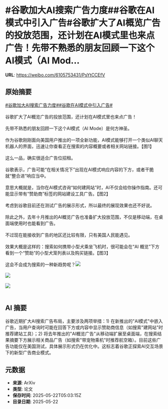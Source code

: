 # #谷歌加大AI搜索广告力度##谷歌在AI模式中引入广告#谷歌扩大了AI概览广告的投放范围，还计划在AI模式里也来点广告！先带不熟悉的朋友回顾一下这个AI模式（AI Mod...

**URL**: https://weibo.com/6105753431/PsYtCCEfV

## 原始摘要

<a href="https://m.weibo.cn/search?containerid=231522type%3D1%26t%3D10%26q%3D%23%E8%B0%B7%E6%AD%8C%E5%8A%A0%E5%A4%A7AI%E6%90%9C%E7%B4%A2%E5%B9%BF%E5%91%8A%E5%8A%9B%E5%BA%A6%23&amp;extparam=%23%E8%B0%B7%E6%AD%8C%E5%8A%A0%E5%A4%A7AI%E6%90%9C%E7%B4%A2%E5%B9%BF%E5%91%8A%E5%8A%9B%E5%BA%A6%23" data-hide=""><span class="surl-text">#谷歌加大AI搜索广告力度#</span></a><a href="https://m.weibo.cn/search?containerid=231522type%3D1%26t%3D10%26q%3D%23%E8%B0%B7%E6%AD%8C%E5%9C%A8AI%E6%A8%A1%E5%BC%8F%E4%B8%AD%E5%BC%95%E5%85%A5%E5%B9%BF%E5%91%8A%23&amp;extparam=%23%E8%B0%B7%E6%AD%8C%E5%9C%A8AI%E6%A8%A1%E5%BC%8F%E4%B8%AD%E5%BC%95%E5%85%A5%E5%B9%BF%E5%91%8A%23" data-hide=""><span class="surl-text">#谷歌在AI模式中引入广告#</span></a><br><br>谷歌扩大了AI概览广告的投放范围，还计划在AI模式里也来点广告！<br><br>先带不熟悉的朋友回顾一下这个AI模式（AI Mode）是何方神圣。<br><br>作为谷歌刚刚面向美国用户推出的一项全新功能，AI模式能够打开一个类似AI聊天机器人的界面，迅速让你查看正在搜索的内容概要或者相关网站链接。【图1】<br><br>这么一品，确实很适合广告位招租。<br><br>谷歌表示，广告可能“在相关情况下”出现在AI模式响应内容的下方，或者干脆就“整合进”响应当中。<br><br>意思大概就是，当你在AI模式咨询“如何建网站”时，AI不仅会给你操作指南。还可能显示带有“赞助商”标签的网站建设工具广告。【图2】<br><br>考虑到谷歌目前还在测试广告的展示形式，所以最终的展现效果也还不好说。<br><br>除此之外，去年十月推出的AI概览广告也准备扩大投放范围，不仅是移动端，在桌面端使用时也能看到广告。<br><br>不过现在能接收到广告的地区还比较有限，只有美国人民能遇见。<br><br>效果大概是这样的：搜索如何携带小型犬乘坐飞机时，很可能会在“AI 概览”下方看到一个“赞助”的小型犬笼列表以及购买链接。【图3】<br><br>这会不会成为搜索的一种新趋势呢？<img style="" src="https://tvax1.sinaimg.cn/large/006Fd7o3gy1i1o31v73nrj31uo1uoarf.jpg" referrerpolicy="no-referrer"><br><br><img style="" src="https://tvax3.sinaimg.cn/large/006Fd7o3gy1i1o32om9o5g30rs0fmb2d.gif" referrerpolicy="no-referrer"><br><br><img style="" src="https://tvax3.sinaimg.cn/large/006Fd7o3gy1i1o320yg1bj30zk0nkwoi.jpg" referrerpolicy="no-referrer"><br><br>

## AI 摘要

谷歌近期扩大AI搜索广告布局，主要涉及两项举措：1) 在新推出的"AI模式"中嵌入广告，当用户查询时可能在回答下方或内容中显示赞助商信息（如搜索"建网站"时推荐建站工具）；2) 将去年推出的"AI概览广告"从移动端扩展至桌面端，在搜索结果摘要下方展示相关商品广告（如搜索"带宠物乘机"时推荐航空箱）。目前这些广告功能仅在美国测试，具体展示形式仍在优化中。这标志着谷歌正探索AI交互场景下的新型广告商业模式。

## 元数据

- **来源**: ArXiv
- **类型**: 论文
- **保存时间**: 2025-05-22T05:03:15Z
- **目录日期**: 2025-05-22
